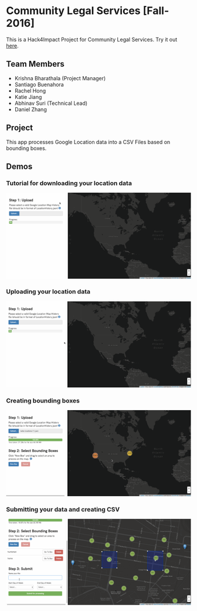 # Community Legal Services [Fall-2016]

This is a Hack4Impact Project for Community Legal Services. Try it out [here](https://www.clscsv.herokuapp.com).

## Team Members
* Krishna Bharathala (Project Manager)
* Santiago Buenahora
* Rachel Hong
* Katie Jiang
* Abhinav Suri (Technical Lead)
* Daniel Zhang

## Project

This app processes Google Location data into a CSV Files based on bounding boxes.

## Demos

### Tutorial for downloading your location data
![](tutorial.gif)

### Uploading your location data
![](upload.gif)

### Creating bounding boxes
![](bounding_box.gif)

### Submitting your data and creating CSV
![](submit_csv.gif)



